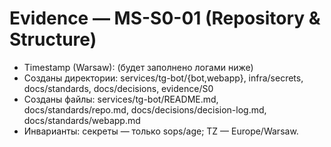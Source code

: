 # Evidence — MS-S0-01 (Repository & Structure)

- Timestamp (Warsaw): (будет заполнено логами ниже)
- Созданы директории: services/tg-bot/{bot,webapp}, infra/secrets, docs/standards, docs/decisions, evidence/S0
- Созданы файлы: services/tg-bot/README.md, docs/standards/repo.md, docs/decisions/decision-log.md, docs/standards/webapp.md
- Инварианты: секреты — только sops/age; TZ — Europe/Warsaw.
